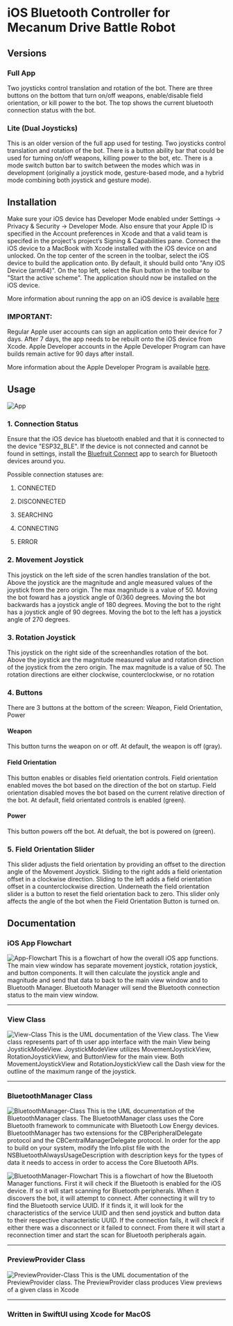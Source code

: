 # iOS Bluetooth Controller for Mecanum Drive Battle Robot
## Versions
### Full App
Two joysticks control translation and rotation of the bot.
There are three buttons on the bottom that turn on/off weapons, enable/disable field orientation, or kill power to the bot.
The top shows the current bluetooth connection status with the bot.

### Lite (Dual Joysticks)
This is an older version of the full app used for testing.
Two joysticks control translation and rotation of the bot.
There is a button ability bar that could be used for turning on/off weapons, killing power to the bot, etc.
There is a mode switch button bar to switch between the modes which was in development
(originally a joystick mode, gesture-based mode, and a hybrid mode combining both joystick and gesture mode).

## Installation
Make sure your iOS device has Developer Mode enabled under Settings -> Privacy & Security -> Developer Mode.
Also ensure that your Apple ID is specified in the Account preferences in Xcode and that a valid team is specifed in the project's project’s Signing & Capabilities pane.
Connect the iOS device to a MacBook with Xcode installed with the iOS device on and unlocked.
On the top center of the screen in the toolbar, select the iOS device to build the application onto. 
By default, it should build onto "Any iOS Device (arm64)".
On the top left, select the Run button in the toolbar to "Start the active scheme".
The application should now be installed on the iOS device.

More information about running the app on an iOS device is available [here](https://developer.apple.com/documentation/xcode/running-your-app-in-simulator-or-on-a-device)

### IMPORTANT:
Regular Apple user accounts can sign an application onto their device for 7 days. 
After 7 days, the app needs to be rebuilt onto the iOS device from Xcode.
Apple Developer accounts in the Apple Developer Program can have builds remain active for 90 days after install. 

More information about the Apple Developer Program is available [here](https://developer.apple.com/programs/).

## Usage
![App](/Documentation/CPBattleBots-App.png "App")
### 1. Connection Status
Ensure that the iOS device has bluetooth enabled and that it is connected to the device "ESP32_BLE".
If the device is not connected and cannot be found in settings, install the [Bluefruit Connect](https://apps.apple.com/us/app/bluefruit-connect/id830125974) app to search for Bluetooth devices around you.

Possible connection statuses are:

1. CONNECTED

2. DISCONNECTED

3. SEARCHING

4. CONNECTING

5. ERROR

### 2. Movement Joystick
This joystick on the left side of the scren handles translation of the bot. 
Above the joystick are the magnitude and angle measured values of the joystick from the zero origin.
The max magnitude is a value of 50.
Moving the bot foward has a joystick angle of 0/360 degrees.
Moving the bot backwards has a joystick angle of 180 degrees.
Moving the bot to the right has a joystick angle of 90 degrees.
Moving the bot to the left has a joystick angle of 270 degrees.

### 3. Rotation Joystick
This joystick on the right side of the screenhandles rotation of the bot. 
Above the joystick are the magnitude measured value and rotation direction of the joystick from the zero origin.
The max magnitude is a value of 50.
The rotation directions are either clockwise, counterclockwise, or no rotation

### 4. Buttons
There are 3 buttons at the bottom of the screen: Weapon, Field Orientation, Power

#### Weapon
This button turns the weapon on or off. At default, the weapon is off (gray).

#### Field Orientation
This button enables or disables field orientation controls. 
Field orientation enabled moves the bot based on the direction of the bot on startup. 
Field orientation disabled moves the bot based on the current relative direction of the bot.
At default, field orientated controls is enabled (green).

#### Power
This button powers off the bot. At defualt, the bot is powered on (green).

### 5. Field Orientation Slider
This slider adjusts the field orientation by providing an offset to the direction angle of the Movement Joystick.
Sliding to the right adds a field orientation offset in a clockwise direction.
Sliding to the left adds a field orientation offset in a counterclockwise direction.
Underneath the field orientation slider is a button to reset the field orientation back to zero.
This slider only affects the angle of the bot when the Field Orientation Button is turned on.

## Documentation
### iOS App Flowchart
![App-Flowchart](/Documentation/AppFlowchart.png "App Flowchart")
This is a flowchart of how the overall iOS app functions. 
The main view window has separate movement joystick, rotation joystick, and button components.
It will then calculate the joystick angle and magnitude and send that data to back to the main view window and to Bluetooth Manager.
Bluetooth Manager will send the Bluetooth connection status to the main view window.

---
### View Class
![View-Class](/Documentation/CPBattleBots-ViewClass.png "View Class")
This is the UML documentation of the View class. 
The View class represents part of th user app interface with the main View being JoystickModeView.
JoystickModeView utilizes MovementJoystickView, RotationJoystickView, and ButtonView for the main view.
Both MovementJoystickView and RotationJoystickView call the Dash view for the outline of the maximum range of the joystick.

---
### BluetoothManager Class
![BluetoothManager-Class](/Documentation/CPBattleBots-BluetoothManagerClass.png "BluetoothManager Class")
This is the UML documentation of the BluetoothManager class. 
The BluetoothManager class uses the Core Bluetooth framework to communicate with Bluetooth Low Energy devices.
BluetoothManager has two extensions for the CBPeripheralDelegate protocol and the CBCentralManagerDelegate protocol.
In order for the app to build on your system, modify the Info.plist file with the NSBluetoothAlwaysUsageDescription with description keys for the types of data it needs to access in order to access the Core Bluetooth APIs.


![BluetoothManager-Flowchart](/Documentation/BluetoothManagerFlowchart.png "BluetoothManager Flowchart")
This is a flowchart of how the Bluetooth Manager functions. 
First it will check if the Bluetooth is enabled for the iOS device.
If so it will start scanning for Bluetooth peripherals.
When it discovers the bot, it will attempt to connect.
After connecting it will try to find the Bluetooth service UUID.
If it finds it, it will look for the characteristics of the service UUID and then send joystick and button data to their respective characteristic UUID.
If the connection fails, it will check if either there was a disconnect or it failed to connect.
From there it will start a reconnection timer and start the scan for Bluetooth peripherals again.

---
### PreviewProvider Class
![PreviewProvider-Class](/Documentation/CPBattleBots-PreviewProviderClass.png "PreviewProvider Class")
This is the UML documentation of the PreviewProvider class.
The PreviewProvider class produces View previews of a given class in Xcode

---
### Written in SwiftUI using Xcode for MacOS
